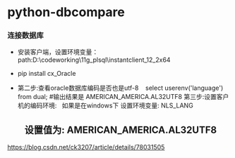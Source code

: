 # python-dbcompare

### 连接数据库

- 安装客户端，设置环境变量：path:D:\codeworking\11g_plsql\instantclient_12_2x64

- pip install cx_Oracle 

- 第二步:查看oracle数据库编码是否也是utf-8
     select userenv('language') from dual; #输出结果是 AMERICAN_AMERICA.AL32UTF8
    第三步:设置客户机的编码环境:
      如果是在windows下 设置环境变量: NLS_LANG

     设置值为: AMERICAN_AMERICA.AL32UTF8
  --------------------- 





<https://blog.csdn.net/ck3207/article/details/78031505> 